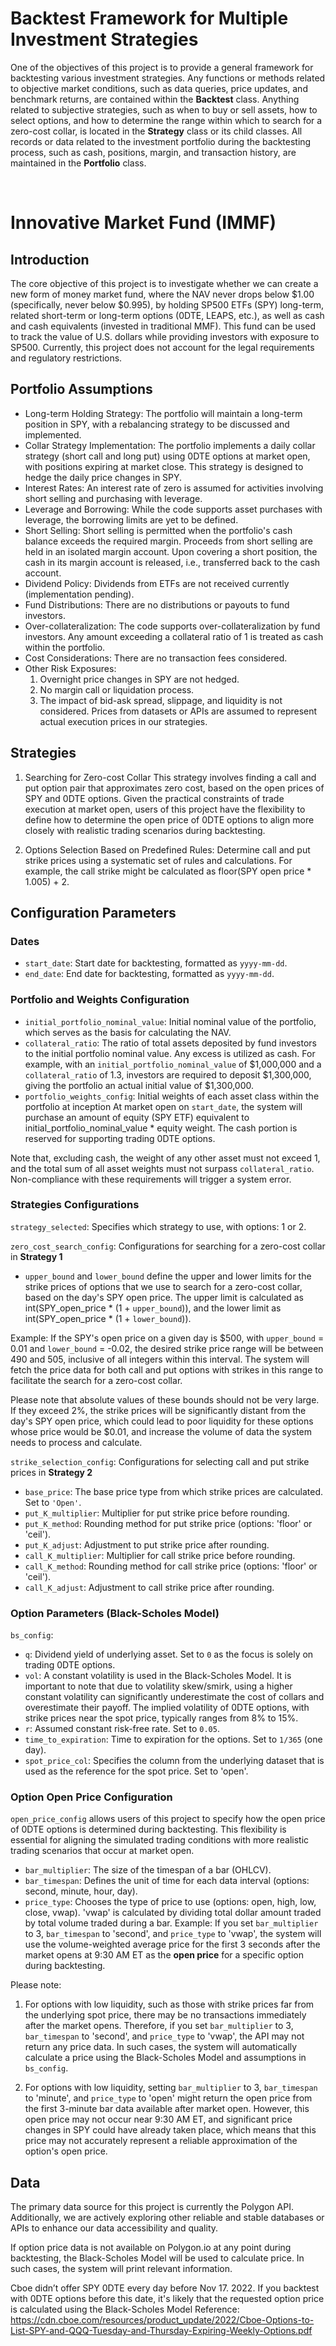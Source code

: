 # Backtest Framework for Multiple Investment Strategies

One of the objectives of this project is to provide a general framework for backtesting various investment strategies. Any functions or methods related to objective market conditions, such as data queries, price updates, and benchmark returns, are contained within the **Backtest** class. Anything related to subjective strategies, such as when to buy or sell assets, how to select options, and how to determine the range within which to search for a zero-cost collar, is located in the **Strategy** class or its child classes. All records or data related to the investment portfolio during the backtesting process, such as cash, positions, margin, and transaction history, are maintained in the **Portfolio** class.

<br>

# Innovative Market Fund (IMMF) 

## Introduction
The core objective of this project is to investigate whether we can create a new form of money market fund, where the NAV never drops below $1.00 (specifically, never below $0.995), by holding SP500 ETFs (SPY) long-term, related short-term or long-term options (0DTE, LEAPS, etc.), as well as cash and cash equivalents (invested in traditional MMF). This fund can be used to track the value of U.S. dollars while providing investors with exposure to SP500. Currently, this project does not account for the legal requirements and regulatory restrictions.

## Portfolio Assumptions 
- Long-term Holding Strategy: The portfolio will maintain a long-term position in SPY, with a rebalancing strategy to be discussed and implemented.
- Collar Strategy Implementation: The portfolio implements a daily collar strategy (short call and long put) using 0DTE options at market open, with positions expiring at market close. This strategy is designed to hedge the daily price changes in SPY.
- Interest Rates: An interest rate of zero is assumed for activities involving short selling and purchasing with leverage.
- Leverage and Borrowing: While the code supports asset purchases with leverage, the borrowing limits are yet to be defined.
- Short Selling: Short selling is permitted when the portfolio's cash balance exceeds the required margin. Proceeds from short selling are held in an isolated margin account. Upon covering a short position, the cash in its margin account is released, i.e., transferred back to the cash account.
- Dividend Policy: Dividends from ETFs are not received currently (implementation pending).
- Fund Distributions: There are no distributions or payouts to fund investors.
- Over-collateralization: The code supports over-collateralization by fund investors. Any amount exceeding a collateral ratio of 1 is treated as cash within the portfolio.
- Cost Considerations: There are no transaction fees considered.
- Other Risk Exposures: 
    1. Overnight price changes in SPY are not hedged.
    2. No margin call or liquidation process.
    3. The impact of bid-ask spread, slippage, and liquidity is not considered. Prices from datasets or APIs are assumed to represent actual execution prices in our strategies.


## Strategies
1. Searching for Zero-cost Collar 
This strategy involves finding a call and put option pair that approximates zero cost, based on the open prices of SPY and 0DTE options. Given the practical constraints of trade execution at market open, users of this project have the flexibility to define how to determine the open price of 0DTE options to align more closely with realistic trading scenarios during backtesting.

2. Options Selection Based on Predefined Rules: 
Determine call and put strike prices using a systematic set of rules and calculations. For example, the call strike might be calculated as floor(SPY open price * 1.005) + 2.
 

## Configuration Parameters

### Dates
- `start_date`: Start date for backtesting, formatted as `yyyy-mm-dd`. 
- `end_date`: End date for backtesting, formatted as `yyyy-mm-dd`. 


### Portfolio and Weights Configuration
- `initial_portfolio_nominal_value`: Initial nominal value of the portfolio, which serves as the basis for calculating the NAV.
- `collateral_ratio`: The ratio of total assets deposited by fund investors to the initial portfolio nominal value. Any excess is utilized as cash. For example, with an `initial_portfolio_nominal_value` of $1,000,000 and a `collateral_ratio` of 1.3, investors are required to deposit $1,300,000, giving the portfolio an actual initial value of $1,300,000.
- `portfolio_weights_config`: Initial weights of each asset class within the portfolio at inception
At market open on `start_date`, the system will purchase an amount of equity (SPY ETF) equivalent to initial_portfolio_nominal_value * equity weight. The cash portion is reserved for supporting trading 0DTE options.

Note that, excluding cash, the weight of any other asset must not exceed 1, and the total sum of all asset weights must not surpass `collateral_ratio`. Non-compliance with these requirements will trigger a system error.


### Strategies Configurations

`strategy_selected`: Specifies which strategy to use, with options: 1 or 2.

`zero_cost_search_config`: Configurations for searching for a zero-cost collar in **Strategy 1**
- `upper_bound` and `lower_bound` define the upper and lower limits for the strike prices of options that we use to search for a zero-cost collar, based on the day's SPY open price. The upper limit is calculated as int(SPY_open_price * (1 + `upper_bound`)), and the lower limit as int(SPY_open_price * (1 + `lower_bound`)).

Example: If the SPY's open price on a given day is $500, with `upper_bound` = 0.01 and `lower_bound` = -0.02, the desired strike price range will be between 490 and 505, inclusive of all integers within this interval. The system will fetch the price data for both call and put options with strikes in this range to facilitate the search for a zero-cost collar.

Please note that absolute values of these bounds should not be very large. If they exceed 2%, the strike prices will be significantly distant from the day's SPY open price, which could lead to poor liquidity for these options whose price would be $0.01, and increase the volume of data the system needs to process and calculate.

`strike_selection_config`: Configurations for selecting call and put strike prices in **Strategy 2**
- `base_price`:         The base price type from which strike prices are calculated. Set to `'Open'`.
- `put_K_multiplier`:   Multiplier for put strike price before rounding. 
- `put_K_method`:       Rounding method for put strike price (options: 'floor' or 'ceil').
- `put_K_adjust`:       Adjustment to put strike price after rounding.
- `call_K_multiplier`:  Multiplier for call strike price before rounding.
- `call_K_method`:      Rounding method for call strike price (options: 'floor' or 'ceil').
- `call_K_adjust`:      Adjustment to call strike price after rounding.


### Option Parameters (Black-Scholes Model)
`bs_config`:
- `q`: Dividend yield of underlying asset. Set to `0` as the focus is solely on trading 0DTE options.
- `vol`: A constant volatility is used in the Black-Scholes Model. It is important to note that due to volatility skew/smirk, using a higher constant volatility can significantly underestimate the cost of collars and overestimate their payoff. The implied volatility of 0DTE options, with strike prices near the spot price, typically ranges from 8% to 15%.
- `r`: Assumed constant risk-free rate. Set to `0.05`.
- `time_to_expiration`: Time to expiration for the options. Set to `1/365` (one day).
- `spot_price_col`: Specifies the column from the underlying dataset that is used as the reference for the spot price. Set to 'open'.


### Option Open Price Configuration
`open_price_config` allows users of this project to specify how the open price of 0DTE options is determined during backtesting. This flexibility is essential for aligning the simulated trading conditions with more realistic trading scenarios that occur at market open.
- `bar_multiplier`: The size of the timespan of a bar (OHLCV).
- `bar_timespan`: Defines the unit of time for each data interval (options: second, minute, hour, day).
- `price_type`: Chooses the type of price to use (options: open, high, low, close, vwap). 'vwap' is calculated by dividing total dollar amount traded by total volume traded during a bar.
Example: If you set `bar_multiplier` to 3, `bar_timespan` to 'second', and `price_type` to 'vwap', the system will use the volume-weighted average price for the first 3 seconds after the market opens at 9:30 AM ET as the **open price** for a specific option during backtesting.

Please note: 
1. For options with low liquidity, such as those with strike prices far from the underlying spot price, there may be no transactions immediately after the market opens. Therefore, if you set `bar_multiplier` to 3, `bar_timespan` to 'second', and `price_type` to 'vwap', the API may not return any price data. In such cases, the system will automatically calculate a price using the Black-Scholes Model and assumptions in `bs_config`.

2. For options with low liquidity, setting `bar_multiplier` to 3, `bar_timespan` to 'minute', and `price_type` to 'open' might return the open price from the first 3-minute bar data available after market open. However, this open price may not occur near 9:30 AM ET, and significant price changes in SPY could have already taken place, which means that this price may not accurately represent a reliable approximation of the option's open price.


## Data
The primary data source for this project is currently the Polygon API. Additionally, we are actively exploring other reliable and stable databases or APIs to enhance our data accessibility and quality. 

If option price data is not available on Polygon.io at any point during backtesting, the Black-Scholes Model will be used to calculate price. In such cases, the system will print relevant information.

Cboe didn’t offer SPY 0DTE every day before Nov 17. 2022. If you backtest with 0DTE options before this date, it's likely that the requested option price is calculated using the Black-Scholes Model
Reference: https://cdn.cboe.com/resources/product_update/2022/Cboe-Options-to-List-SPY-and-QQQ-Tuesday-and-Thursday-Expiring-Weekly-Options.pdf  

